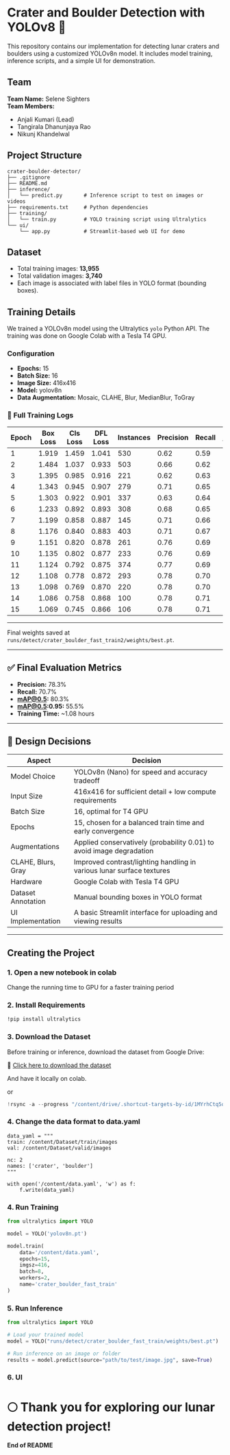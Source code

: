 
# Crater and Boulder Detection with YOLOv8 🚀

This repository contains our implementation for detecting lunar craters and boulders using a customized YOLOv8n model. It includes model training, inference scripts, and a simple UI for demonstration.

## Team

**Team Name:** Selene Sighters  
**Team Members:**
- Anjali Kumari (Lead)
- Tangirala Dhanunjaya Rao
- Nikunj Khandelwal

## Project Structure

```
crater-boulder-detector/
├── .gitignore
├── README.md
├── inference/
│   └── predict.py       # Inference script to test on images or videos
├── requirements.txt     # Python dependencies
├── training/
│   └── train.py         # YOLO training script using Ultralytics
└── ui/
    └── app.py           # Streamlit-based web UI for demo
```

## Dataset

- Total training images: **13,955**
- Total validation images: **3,740**
- Each image is associated with label files in YOLO format (bounding boxes).

## Training Details

We trained a YOLOv8n model using the Ultralytics `yolo` Python API. The training was done on Google Colab with a Tesla T4 GPU.

### Configuration

- **Epochs:** 15  
- **Batch Size:** 16  
- **Image Size:** 416x416  
- **Model:** yolov8n  
- **Data Augmentation:** Mosaic, CLAHE, Blur, MedianBlur, ToGray

### 🔁 Full Training Logs

| Epoch | Box Loss | Cls Loss | DFL Loss | Instances | Precision | Recall | mAP@0.5 | mAP@0.5:0.95 |
|-------|----------|----------|----------|-----------|-----------|--------|---------|---------------|
| 1     | 1.919    | 1.459    | 1.041    | 530       | 0.62      | 0.59   | 0.61    | 0.35          |
| 2     | 1.484    | 1.037    | 0.933    | 503       | 0.66      | 0.62   | 0.67    | 0.42          |
| 3     | 1.395    | 0.985    | 0.916    | 221       | 0.62      | 0.63   | 0.64    | 0.40          |
| 4     | 1.343    | 0.945    | 0.907    | 279       | 0.71      | 0.65   | 0.73    | 0.47          |
| 5     | 1.303    | 0.922    | 0.901    | 337       | 0.63      | 0.64   | 0.66    | 0.42          |
| 6     | 1.233    | 0.892    | 0.893    | 308       | 0.68      | 0.65   | 0.71    | 0.46          |
| 7     | 1.199    | 0.858    | 0.887    | 145       | 0.71      | 0.66   | 0.73    | 0.48          |
| 8     | 1.176    | 0.840    | 0.883    | 403       | 0.71      | 0.67   | 0.74    | 0.49          |
| 9     | 1.151    | 0.820    | 0.878    | 261       | 0.76      | 0.69   | 0.78    | 0.53          |
| 10    | 1.135    | 0.802    | 0.877    | 233       | 0.76      | 0.69   | 0.78    | 0.53          |
| 11    | 1.124    | 0.792    | 0.875    | 374       | 0.77      | 0.69   | 0.79    | 0.54          |
| 12    | 1.108    | 0.778    | 0.872    | 293       | 0.78      | 0.70   | 0.80    | 0.55          |
| 13    | 1.098    | 0.769    | 0.870    | 220       | 0.78      | 0.70   | 0.80    | 0.55          |
| 14    | 1.086    | 0.758    | 0.868    | 100       | 0.78      | 0.71   | 0.80    | 0.56          |
| 15    | 1.069    | 0.745    | 0.866    | 106       | 0.78      | 0.71   | 0.80    | 0.55          |

---

Final weights saved at `runs/detect/crater_boulder_fast_train2/weights/best.pt`.

---

## ✅ Final Evaluation Metrics

- **Precision:** 78.3%  
- **Recall:** 70.7%  
- **mAP@0.5:** 80.3%  
- **mAP@0.5:0.95:** 55.5%  
- **Training Time:** ~1.08 hours

---
## 🎯 Design Decisions

| Aspect                | Decision                                                                 |
|-----------------------|--------------------------------------------------------------------------|
| Model Choice          | YOLOv8n (Nano) for speed and accuracy tradeoff                           |
| Input Size            | 416x416 for sufficient detail + low compute requirements                 |
| Batch Size            | 16, optimal for T4 GPU                                                   |
| Epochs                | 15, chosen for a balanced train time and early convergence               |
| Augmentations         | Applied conservatively (probability 0.01) to avoid image degradation     |
| CLAHE, Blurs, Gray    | Improved contrast/lighting handling in various lunar surface textures    |
| Hardware              | Google Colab with Tesla T4 GPU                                           |
| Dataset Annotation    | Manual bounding boxes in YOLO format                                     |
| UI Implementation     | A basic Streamlit interface for uploading and viewing results            |

---
## Creating the Project

### 1. Open a new notebook in colab

Change the running time to GPU for a faster training period

### 2. Install Requirements

```bash
!pip install ultralytics
```
### 3. Download the Dataset

Before training or inference, download the dataset from Google Drive:

📂 [Click here to download the dataset](https://drive.google.com/drive/folders/1MYrhCtq5oQPsNDDOUdGTkW_H1VF8yXzw?usp=drive_link)

And have it locally on colab.

or 

```python
!rsync -a --progress "/content/drive/.shortcut-targets-by-id/1MYrhCtq5oQPsNDDOUdGTkW_H1VF8yXzw/Dataset" /content
```

### 4. Change the data format to data.yaml

```
data_yaml = """
train: /content/Dataset/train/images
val: /content/Dataset/valid/images

nc: 2
names: ['crater', 'boulder']
"""

with open('/content/data.yaml', 'w') as f:
    f.write(data_yaml)

```

### 4. Run Training

```python
from ultralytics import YOLO

model = YOLO('yolov8n.pt')

model.train(
    data='/content/data.yaml',
    epochs=15,
    imgsz=416,
    batch=8,
    workers=2,
    name='crater_boulder_fast_train'
)

```

### 5. Run Inference

```python
from ultralytics import YOLO

# Load your trained model
model = YOLO("runs/detect/crater_boulder_fast_train/weights/best.pt")

# Run inference on an image or folder
results = model.predict(source="path/to/test/image.jpg", save=True)

```

### 6. UI 

# 🌕 Thank you for exploring our lunar detection project!
**End of README**
